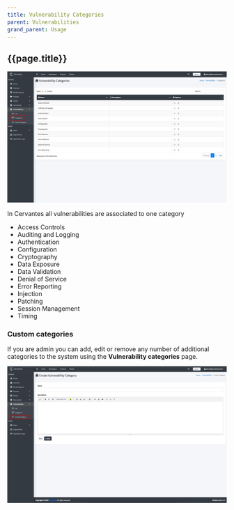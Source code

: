 ```yaml
---
title: Vulnerability Categories
parent: Vulnerabilities
grand_parent: Usage
---
```


## {{page.title}}

![Vulnerability categories](../../assets/images/vulnerabilities/vuln-categories.jpeg)

In Cervantes all vulnerabilities are associated to one category

* Access Controls
* Auditing and Logging
* Authentication
* Configuration
* Cryptography
* Data Exposure
* Data Validation
* Denial of Service
* Error Reporting
* Injection
* Patching
* Session Management
* Timing

### Custom categories

If you are admin you can add, edit or remove any number of additional categories to the system using the **Vulnerability categories** page.

![Vulnerability categories](../../assets/images/vulnerabilities/vuln-category-create.jpeg)